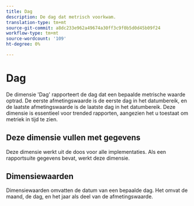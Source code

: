 ```yaml
---
title: Dag
description: De dag dat metrisch voorkwam.
translation-type: tm+mt
source-git-commit: a8dc233e962a49674a30ff3c9f0b5d0d45b09f24
workflow-type: tm+mt
source-wordcount: '109'
ht-degree: 0%

---
```



# Dag

De dimensie &#39;Dag&#39; rapporteert de dag dat een bepaalde metrische waarde optrad. De eerste afmetingswaarde is de eerste dag in het datumbereik, en de laatste afmetingswaarde is de laatste dag in het datumbereik. Deze dimensie is essentieel voor trended rapporten, aangezien het u toestaat om metriek in tijd te zien.

## Deze dimensie vullen met gegevens

Deze dimensie werkt uit de doos voor alle implementaties. Als een rapportsuite gegevens bevat, werkt deze dimensie.

## Dimensiewaarden

Dimensiewaarden omvatten de datum van een bepaalde dag. Het omvat de maand, de dag, en het jaar als deel van de afmetingswaarde.
